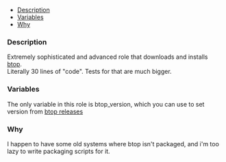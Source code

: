 - [Description](#description)
- [Variables](#variables)
- [Why](#why)

### Description

Extremely sophisticated and advanced role that downloads and installs [btop](https://github.com/aristocratos/btop).  
Literally 30 lines of "code". Tests for that are much bigger.

### Variables

The only variable in this role is btop_version, which you can use to set version from [btop releases](https://github.com/aristocratos/btop/releases)

### Why

I happen to have some old systems where btop isn't packaged, and i'm too lazy to write packaging scripts for it. 
